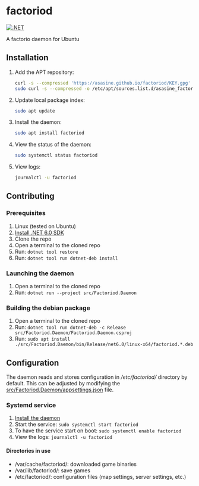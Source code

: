 # factoriod
[![.NET](https://github.com/asasine/factoriod/actions/workflows/dotnet.yml/badge.svg)](https://github.com/asasine/factoriod/actions/workflows/dotnet.yml)

A factorio daemon for Ubuntu

## Installation
1. Add the APT repository:
    ```bash
    curl -s --compressed 'https://asasine.github.io/factoriod/KEY.gpg' | sudo apt-key add -
    sudo curl -s --compressed -o /etc/apt/sources.list.d/asasine_factoriod.list https://asasine.github.io/factoriod/sources.list
    ```

1. Update local package index:
    ```bash
    sudo apt update
    ```

1. Install the daemon:
    ```bash
    sudo apt install factoriod
    ```

1. View the status of the daemon:
    ```bash
    sudo systemctl status factoriod
    ```

1. View logs:
    ```bash
    journalctl -u factoriod
    ```

## Contributing
### Prerequisites
1. Linux (tested on Ubuntu)
1. [Install .NET 6.0 SDK](https://dotnet.microsoft.com/en-us/download)
1. Clone the repo
1. Open a terminal to the cloned repo
1. Run: `dotnet tool restore`
1. Run: `dotnet tool run dotnet-deb install`

### Launching the daemon
1. Open a terminal to the cloned repo
1. Run: `dotnet run --project src/Factoriod.Daemon`

### Building the debian package
1. Open a terminal to the cloned repo
1. Run: `dotnet tool run dotnet-deb -c Release src/Factoriod.Daemon/Factoriod.Daemon.csproj`
1. Run: `sudo apt install ./src/Factoriod.Daemon/bin/Release/net6.0/linux-x64/factoriod.*.deb`

## Configuration
The daemon reads and stores configuration in _/etc/factoriod/_ directory by default.
This can be adjusted by modifying the [src/Factoriod.Daemon/appsettings.json](src/Factoriod.Daemon/appsettings.json) file.

### Systemd service
1. [Install the daemon](#building-the-debian-package)
1. Start the service: `sudo systemctl start factoriod`
1. To have the service start on boot: `sudo systemctl enable factoriod`
1. View the logs: `journalctl -u factoriod`

#### Directories in use
- /var/cache/factoriod/: downloaded game binaries
- /var/lib/factoriod/: save games
- /etc/factoriod/: configuration files (map settings, server settings, etc.)
